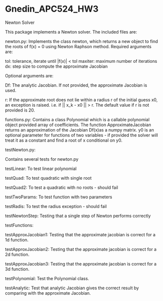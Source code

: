 # Gnedin_APC524_HW3

Newton Solver

This package implements a Newton solver. The included files are:

newton.py: 
Implements the class newton, which returns a new object to find the roots of f(x) = 0 using Newton Raphson method. Required arguments are:

tol: tolerance, iterate until |f(x)| < tol
maxiter: maximum number of iterations
dx: step size to compute the approximate Jacobian

Optional arguments are:

Df: The analytic Jacobian. If not provided, the approximate Jacobian is used.

r: If the approximate root does not lie within a radius r of the initial guess x0, an exception is raised. i.e. if || x_k - x0 || > r. The default value if r is not provided is 20.

functions.py:
Contains a class Polynomial which is a callable polynomial object provided array of coefficients. 
The function ApproximateJacobian returns an approximation of the Jacobian Df(x)as a numpy matrix.
y0 is an optional parameter for functions of two variables - if provided the solver will treat it as a constant and find a root of x conditional on y0.

testNewton.py:

Contains several tests for newton.py

testLinear: To test linear polynomial

testQuad: To test quadratic with single root

testQuad2: To test a quadratic with no roots - should fail

testTwoParams: To test function with two parameters

testRadis: To test the radius exception - should fail

testNewtonStep: Testing that a single step of Newton performs correctly



testFunctions:

testApproxJacobian1: Testing that the approximate jacobian is correct for a 1d function.

testApproxJacobian2: Testing that the approximate jacobian is correct for a 2d function.

testApproxJacobian3: Testing that the approximate jacobian is correct for a 3d function.

testPolynomial: Test the Polynomial class.

testAnalytic: Test that analytic Jacobian gives the correct result by comparing with the approximate Jacobian.
